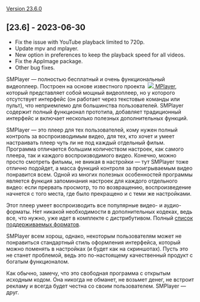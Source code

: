 [Version 23.6.0](https://github.com/smplayer-dev/smplayer/releases/tag/v23.6.0)

## [23.6] - 2023-06-30

- Fix the issue with YouTube playback limited to 720p.
- Update mpv and mplayer.
- New option in preferences to keep the playback speed for all videos.
- Fix the AppImage package.
- Other bug fixes.

SMPlayer — полностью бесплатный и очень функциональный видеоплеер. Построен на основе известного проекта  [![](https://www.slo.ru/img/64/mplayer.gif) MPlayer](https://www.slo.ru/files/video_players/mplayer), который представляет собой мощный видеоплеер, но у которого отсутствует интерфейс (он работает через текстовые команды или пульт), что неприемлемо для большинства пользователей. SMPlayer содержит полный функционал прототипа, добавляет традиционный интерфейс и включает несколько полезных дополнительных функций.

SMPlayer — это плеер для тех пользователей, кому нужен полный контроль за воспроизводимым видео, для тех, кто хочет и умеет настраивать плеер чуть ли не под каждый отдельный фильм. Программа отличается большим количеством настроек, как самого плеера, так и каждого воспроизводимого видео. Конечно, можно просто смотреть фильмы, не вникая в настройки — тут SMPlayer тоже отлично подойдет, а масса функций контроля за проигрываемым видео понравится всем. Одной из многих полезных особенностей программы является функция запоминания настроек для каждого отдельного видео: если прервать просмотр, то по возвращению, воспроизведение начнется с того места, где было прекращено и с теми же настройками.

Этот плеер умеет воспроизводить все популярные видео- и аудио-форматы. Нет никакой необходимости в дополнительных кодеках, ведь все, что нужно, уже идет в комплекте с дистрибутивом. Полный [список поддерживаемых форматов](https://smplayer.sourceforge.net/ru/supported-formats-and-codecs).

SMPlayer всем хорош, однако, некоторым пользователям может не понравиться стандартный стиль оформления интерфейса, который можно поменять в настройках (и будет как на скриншотах). Пусть это не станет проблемой, ведь это по-настоящему качественный продукт с богатым функционалом.

Как обычно, замечу, что это свободная программа с открытым исходным кодом. Она никогда не обманет, не возьмет денег, не встроит рекламу и всегда будет честна со своим пользователем. SMPlayer — друг.